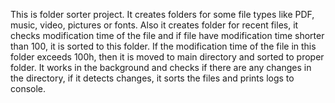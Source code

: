 This is folder sorter project.
It creates folders for some file types like PDF, music, video, pictures or fonts.
Also it creates folder for recent files, it checks modification time of the file and if file have modification time shorter than 100, it is sorted to this folder. 
If the modification time of the file in this folder exceeds 100h, then it is moved to main directory and sorted to proper folder.
It works in the background and checks if there are any changes in the directory, if it detects changes, it sorts the files and prints logs to console.
